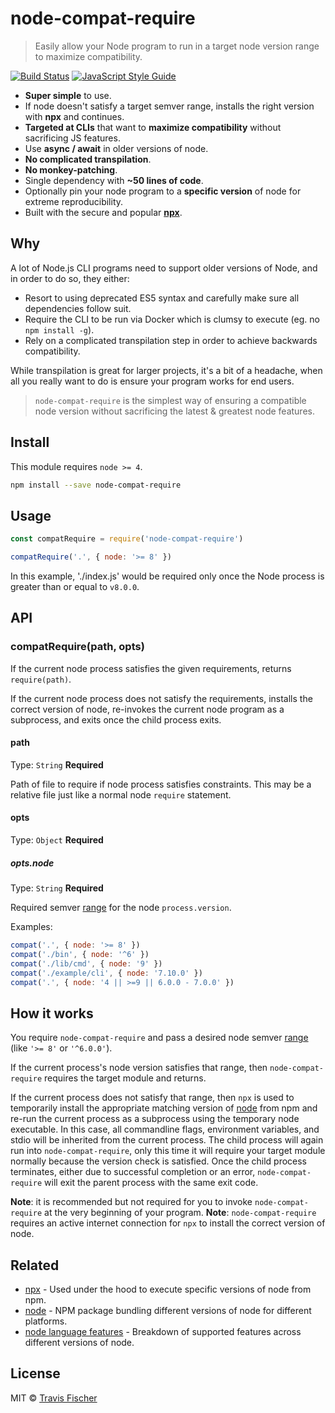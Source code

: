 # node-compat-require

> Easily allow your Node program to run in a target node version range to maximize compatibility.

[![Build Status](https://travis-ci.org/transitive-bullshit/node-compat-require.svg?branch=master)](https://travis-ci.org/transitive-bullshit/node-compat-require) [![JavaScript Style Guide](https://img.shields.io/badge/code_style-standard-brightgreen.svg)](https://standardjs.com)

- **Super simple** to use.
- If node doesn't satisfy a target semver range, installs the right version with **npx** and continues.
- **Targeted at CLIs** that want to **maximize compatibility** without sacrificing JS features.
- Use **async / await** in older versions of node.
- **No complicated transpilation**.
- **No monkey-patching**.
- Single dependency with **~50 lines of code**.
- Optionally pin your node program to a **specific version** of node for extreme reproducibility.
- Built with the secure and popular **[npx](https://github.com/zkat/npx)**.


## Why

A lot of Node.js CLI programs need to support older versions of Node, and in order to do so, they either:

- Resort to using deprecated ES5 syntax and carefully make sure all dependencies follow suit.
- Require the CLI to be run via Docker which is clumsy to execute (eg. no `npm install -g`).
- Rely on a complicated transpilation step in order to achieve backwards compatibility.

While transpilation is great for larger projects, it's a bit of a headache, when all you really want to do is ensure your program works for end users.

> `node-compat-require` is the simplest way of ensuring a compatible node version without sacrificing the latest & greatest node features.


## Install

This module requires `node >= 4`.

```bash
npm install --save node-compat-require
```


## Usage

```js
const compatRequire = require('node-compat-require')

compatRequire('.', { node: '>= 8' })
```

In this example, './index.js' would be required only once the Node process is greater than or equal to `v8.0.0`.


## API

### compatRequire(path, opts)

If the current node process satisfies the given requirements, returns `require(path)`.

If the current node process does not satisfy the requirements, installs the correct version of node, re-invokes the current node program as a subprocess, and exits once the child process exits.

#### path

Type: `String`
**Required**

Path of file to require if node process satisfies constraints. This may be a relative file just like a normal node `require` statement.

#### opts

Type: `Object`
**Required**

##### opts.node

Type: `String`
**Required**

Required semver [range](https://www.npmjs.com/package/semver#ranges) for the node `process.version`.

Examples:

```js
compat('.', { node: '>= 8' })
compat('./bin', { node: '^6' })
compat('./lib/cmd', { node: '9' })
compat('./example/cli', { node: '7.10.0' })
compat('.', { node: '4 || >=9 || 6.0.0 - 7.0.0' })
```


## How it works

You require `node-compat-require` and pass a desired node semver [range](https://www.npmjs.com/package/semver#ranges) (like `'>= 8'` or `'^6.0.0'`).

If the current process's node version satisfies that range, then `node-compat-require` requires the target module and returns.

If the current process does not satisfy that range, then `npx` is used to temporarily install the appropriate matching version of [node](https://www.npmjs.com/package/node) from npm and re-run the current process as a subprocess using the temporary node executable. In this case, all commandline flags, environment variables, and stdio will be inherited from the current process. The child process will again run into `node-compat-require`, only this time it will require your target module normally because the version check is satisfied. Once the child process terminates, either due to successful completion or an error, `node-compat-require` will exit the parent process with the same exit code.

**Note**: it is recommended but not required for you to invoke `node-compat-require` at the very beginning of your program.
**Note**: `node-compat-require` requires an active internet connection for `npx` to install the correct version of node.


## Related

- [npx](https://github.com/zkat/npx) - Used under the hood to execute specific versions of node from npm.
- [node](https://www.npmjs.com/package/node) - NPM package bundling different versions of node for different platforms.
- [node language features](https://node.green/) - Breakdown of supported features across different versions of node.


## License

MIT © [Travis Fischer](https://github.com/transitive-bullshit)
